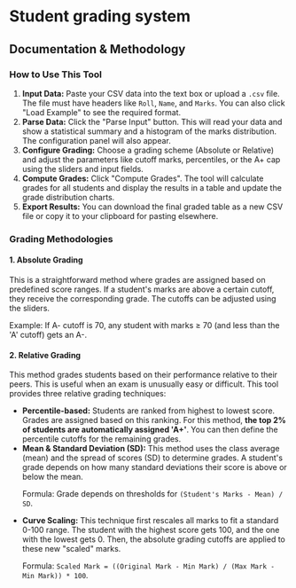 # Student grading system

  <div class="bg-white rounded-xl shadow-lg p-6 lg:p-8">
            <h2 class="text-3xl font-bold mb-4 border-b pb-3">Documentation & Methodology</h2>
            <div class="space-y-6 text-slate-700">
                <div>
                    <h3 class="text-xl font-semibold mb-2 text-indigo-600">How to Use This Tool</h3>
                    <ol class="list-decimal list-inside space-y-2">
                        <li><strong>Input Data:</strong> Paste your CSV data into the text box or upload a <code>.csv</code> file. The file must have headers like <code>Roll</code>, <code>Name</code>, and <code>Marks</code>. You can also click "Load Example" to see the required format.</li>
                        <li><strong>Parse Data:</strong> Click the "Parse Input" button. This will read your data and show a statistical summary and a histogram of the marks distribution. The configuration panel will also appear.</li>
                        <li><strong>Configure Grading:</strong> Choose a grading scheme (Absolute or Relative) and adjust the parameters like cutoff marks, percentiles, or the A+ cap using the sliders and input fields.</li>
                        <li><strong>Compute Grades:</strong> Click "Compute Grades". The tool will calculate grades for all students and display the results in a table and update the grade distribution charts.</li>
                        <li><strong>Export Results:</strong> You can download the final graded table as a new CSV file or copy it to your clipboard for pasting elsewhere.</li>
                    </ol>
                </div>
                 <div>
                    <h3 class="text-xl font-semibold mb-2 text-indigo-600">Grading Methodologies</h3>
                    <div class="space-y-4">
                        <div>
                            <h4 class="font-bold text-lg">1. Absolute Grading</h4>
                            <p>This is a straightforward method where grades are assigned based on predefined score ranges. If a student's marks are above a certain cutoff, they receive the corresponding grade. The cutoffs can be adjusted using the sliders.</p>
                            <p class="mt-1 text-sm font-mono bg-slate-100 p-2 rounded">Example: If A- cutoff is 70, any student with marks ≥ 70 (and less than the 'A' cutoff) gets an A-.</p>
                        </div>
                         <div>
                            <h4 class="font-bold text-lg">2. Relative Grading</h4>
                            <p>This method grades students based on their performance relative to their peers. This is useful when an exam is unusually easy or difficult. This tool provides three relative grading techniques:</p>
                            <ul class="list-disc list-inside mt-2 space-y-2 pl-4">
                                <li>
                                    <strong>Percentile-based:</strong> Students are ranked from highest to lowest score. Grades are assigned based on this ranking. For this method, <strong>the top 2% of students are automatically assigned 'A+'</strong>. You can then define the percentile cutoffs for the remaining grades.
                                </li>
                                <li>
                                    <strong>Mean & Standard Deviation (SD):</strong> This method uses the class average (mean) and the spread of scores (SD) to determine grades. A student's grade depends on how many standard deviations their score is above or below the mean.
                                    <p class="mt-1 text-sm font-mono bg-slate-100 p-2 rounded">Formula: Grade depends on thresholds for <code>(Student's Marks - Mean) / SD</code>.</p>
                                </li>
                                <li>
                                    <strong>Curve Scaling:</strong> This technique first rescales all marks to fit a standard 0-100 range. The student with the highest score gets 100, and the one with the lowest gets 0. Then, the absolute grading cutoffs are applied to these new "scaled" marks.
                                     <p class="mt-1 text-sm font-mono bg-slate-100 p-2 rounded">Formula: <code>Scaled Mark = ((Original Mark - Min Mark) / (Max Mark - Min Mark)) * 100</code>.</p>
                                </li>
                            </ul>
                        </div>
                    </div>
                </div>
            </div>
        </div>

